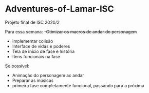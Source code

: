 # Adventures-of-Lamar-ISC
Projeto final de ISC 2020/2

Para essa semana:
-~~Otimizar os macros de andar do personagem~~
- Implementar colisão
- Interface de vidas e poderes
- Tela de início de fase e história
- Itens funcionais na fase

Se possível:
- Animação do personagem ao andar
- Preparar as músicas
- primeira fase completamente funcional, passando para a próxima
